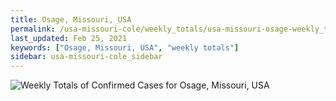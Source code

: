 ```yaml
---
title: Osage, Missouri, USA
permalink: /usa-missouri-cole/weekly_totals/usa-missouri-osage-weekly_totals.html
last_updated: Feb 25, 2021
keywords: ["Osage, Missouri, USA", "weekly totals"]
sidebar: usa-missouri-cole_sidebar
---
```


![Weekly Totals of Confirmed Cases for Osage, Missouri, USA](/covid_tracker/images/graphs/usa-missouri-osage-weekly_totals_graph.png)
